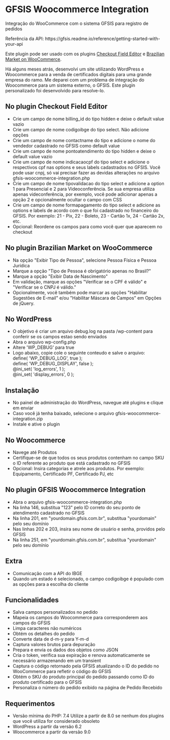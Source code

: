 # GFSIS Woocommerce Integration<br>
<p>Integração do WooCommerce com o sistema GFSIS para registro de pedidos</p>
<p>Referência da API: https://gfsis.readme.io/reference/getting-started-with-your-api</p>
<p>Este plugin pode ser usado com os plugins <a href="https://br.wordpress.org/plugins/woo-checkout-field-editor-pro/">Checkout Field Editor</a> e <a href="https://br.wordpress.org/plugins/woocommerce-extra-checkout-fields-for-brazil/">Brazilian Market on WooCommerce</a>.</p>
<p>Há alguns meses atrás, desenvolvi um site utilizando WordPress e Woocommerce para a venda de certificados digitais para uma grande empresa do ramo. Me deparei com um problema de integração do Woocommerce para um sistema externo, o GFSIS. Este plugin personalizado foi desenvolvido para resolve-lo.</p>
<h2>No plugin Checkout Field Editor</h2>
<ul>
<li>Crie um campo de nome billing_id do tipo hidden e deixe o default value vazio</li>
<li>Crie um campo de nome codigoibge do tipo select. Não adicione opções</li>
<li>Crie um campo de nome contactname do tipo e adicione o nome do vendedor cadastrado no GFSIS como default value</li>
<li>Crie um campo de nome pontoatendimento do tipo hidden e deixe o default value vazio</li>
<li>Crie um campo de nome indicacaocpf do tipo select e adicione o respectivos cpf nas options e seus labels cadastrados no GFSIS. Você pode usar cnpj, só vai precisar fazer as devidas alterações no arquivo gfsis-woocommerce-integration.php</li>
<li>Crie um campo de nome tipovalidacao do tipo select e adicione a option 1 para Presencial e 2 para Videoconferência. Se sua empresa utiliza apenas videconferência, por exemplo, você pode adicionar apenas a opção 2 e opcionalmente ocultar o campo com CSS</li>
<li>Crie um campo de nome formapagamento do tipo select e adicione as options e labels de acordo com o que foi cadastrado no financeiro do GFSIS. Por exemplo: 21 - Pix, 22 - Boleto, 23 - Cartão 1x, 24 - Cartão 2x, etc.</li>
<li>Opcional: Reordene os campos para como você quer que aparecem no checkout</li>
</ul>
<h2>No plugin Brazilian Market on WooCommerce</h2>
<ul>
<li>Na opção "Exibir Tipo de Pessoa", selecione Pessoa Física e Pessoa Jurídica</li>
<li>Marque a opção "Tipo de Pessoa é obrigatório apenas no Brasil?"</li>
<li>Marque a opção "Exibir Data de Nascimento"</li>
<li>Em validação, marque as opções "Verificar se o CPF é válido" e "Verificar se o CNPJ é válido."</li>
<li>Opcionalmente, você também pode marcar as opções "Habilitar Sugestões de E-mail" e/ou "Habilitar Máscara de Campos" em Opções de jQuery.</li>
</ul>
<h2>No WordPress</h2>
<ul>
<li>O objetivo é criar um arquivo debug.log na pasta /wp-content para conferir se os campos estao sendo enviados</li>
<li>Abra o arquivo wp-config.php</li>
<li>Altere 'WP_DEBUG' para true</li>
<li>Logo abaixo, copie cole o seguinte conteudo e salve o arquivo:<br>define( 'WP_DEBUG_LOG', true );<br>
define( 'WP_DEBUG_DISPLAY', false );<br>
@ini_set( 'log_errors', 1 );<br>
@ini_set( 'display_errors', 0 );
</li>
</ul>
<h2>Instalação</h2>
<ul>
<li>No painel de administração do WordPress, navegue até plugins e clique em enviar</li>
<li>Caso você já tenha baixado, selecione o arquivo gfsis-woocommerce-integration.zip</li>
<li>Instale e ative o plugin</li>
</ul>
<h2>No Woocommerce</h2>
<ul>
<li>Navege até Produtos</li>
<li>Certifique-se de que todos os seus produtos contenham no campo SKU o ID referente ao produto que está cadastrado no GFSIS</li>
<li>Opcional: Insira categorias e atrele aos produtos. Por exemplo: Equipamento, Certificado PF, Certificado PJ, etc</li>
</ul>
<h2>No plugin GFSIS Woocommerce Integration</h2>
<ul>
<li>Abra o arquivo gfsis-woocommerce-integration.php</li>
<li>Na linha 146, substitua "123" pelo ID correto do seu ponto de atendimento cadastrado no GFSIS</li>
<li>Na linha 201, em "yourdomain.gfsis.com.br", substitua "yourdomain" pelo seu domínio</li>
<li>Nas linhas 202 e 203, insira seu nome de usuário e senha, providos pelo GFSIS</li>
<li>Na linha 251, em "yourdomain.gfsis.com.br", substitua "yourdomain" pelo seu domínio</li>
</ul>
<h2>Extra</h2>
<ul>
<li>Comunicação com a API do IBGE</li>
<li>Quando um estado é selecionado, o campo codigoibge é populado com as opções para a escolha do cliente</li>
</ul>
<h2>Funcionalidades</h2>
<ul>
<li>Salva campos personalizados no pedido</li>
<li>Mapeia os campos do Woocommerce para corresponderem aos campos do GFSIS</li>
<li>Limpa caracteres não numéricos</li>
<li>Obtém os detalhes do pedido</li>
<li>Converte data de d-m-y para Y-m-d</li>
<li>Captura valores brutos para depuração</li>
<li>Prepara e envia os dados dos objetos como JSON</li>
<li>Cria o token, verifica sua expiração e renova automaticamente se necessário armazenando em um transient</li>
<li>Captura o código retornado pela GFSIS atualizando o ID do pedido no WooCommerce para refletir o código do GFSIS</li>
<li>Obtém o SKU do produto principal do pedido passando como ID do produto certificado para o GFSIS</li>
<li>Personaliza o número do pedido exibido na página de Pedido Recebido</li>
</ul>
<h2>Requerimentos</h2>
<ul>
<li>Versão mínima do PHP: 7.4 Utilize a partir de 8.0 se nenhum dos plugins que você utiliza for considerado obsoleto</li>
<li>WordPress a partir da versão 6.2</li>
<li>Woocommerce a partir da versão 9.0</li>
</ul>
